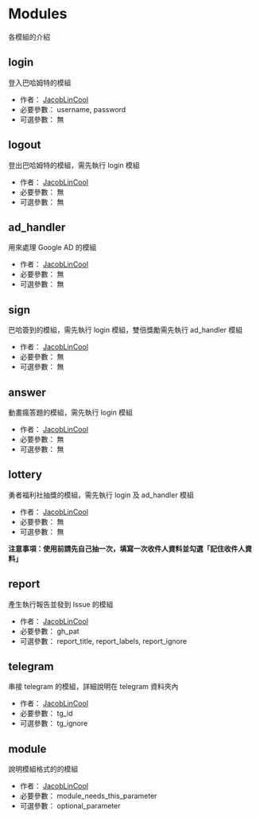 # Modules
各模組的介紹

## login
登入巴哈姆特的模組
- 作者： [JacobLinCool](https://github.com/JacobLinCool)
- 必要參數： username, password
- 可選參數： 無

## logout
登出巴哈姆特的模組，需先執行 login 模組
- 作者： [JacobLinCool](https://github.com/JacobLinCool)
- 必要參數： 無
- 可選參數： 無

## ad_handler
用來處理 Google AD 的模組
- 作者： [JacobLinCool](https://github.com/JacobLinCool)
- 必要參數： 無
- 可選參數： 無


## sign
巴哈簽到的模組，需先執行 login 模組，雙倍獎勵需先執行 ad_handler 模組
- 作者： [JacobLinCool](https://github.com/JacobLinCool)
- 必要參數： 無
- 可選參數： 無

## answer
動畫瘋答題的模組，需先執行 login 模組
- 作者： [JacobLinCool](https://github.com/JacobLinCool)
- 必要參數： 無
- 可選參數： 無


## lottery
勇者福利社抽獎的模組，需先執行 login 及 ad_handler 模組
- 作者： [JacobLinCool](https://github.com/JacobLinCool)
- 必要參數： 無
- 可選參數： 無

**注意事項：使用前請先自己抽一次，填寫一次收件人資料並勾選「記住收件人資料」**

## report
產生執行報告並發到 Issue 的模組
- 作者： [JacobLinCool](https://github.com/JacobLinCool)
- 必要參數： gh_pat
- 可選參數： report_title, report_labels, report_ignore


## telegram
串接 telegram 的模組，詳細說明在 telegram 資料夾內
- 作者： [JacobLinCool](https://github.com/JacobLinCool)
- 必要參數： tg_id
- 可選參數： tg_ignore

## module
說明模組格式的的模組
- 作者： [JacobLinCool](https://github.com/JacobLinCool)
- 必要參數： module_needs_this_parameter
- 可選參數： optional_parameter

